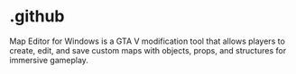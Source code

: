 # .github
Map Editor for Windows is a GTA V modification tool that allows players to create, edit, and save custom maps with objects, props, and structures for immersive gameplay.
